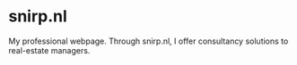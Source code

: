 snirp.nl
========

My professional webpage. Through snirp.nl, I offer consultancy solutions to real-estate managers.
